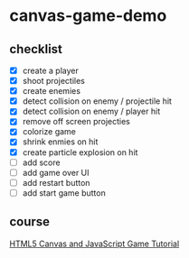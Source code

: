 # canvas-game-demo

## checklist

- [x] create a player
- [x] shoot projectiles
- [x] create enemies
- [x] detect collision on enemy / projectile hit
- [x] detect collision on enemy / player hit
- [x] remove off screen projecties
- [x] colorize game
- [x] shrink enmies on hit
- [x] create particle explosion on hit
- [ ] add score
- [ ] add game over UI
- [ ] add restart button
- [ ] add start game button

## course
[HTML5 Canvas and JavaScript Game Tutorial](https://youtu.be/eI9idPTT0c4)
